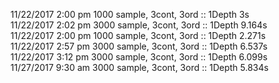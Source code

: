 11/22/2017 2:00 pm 1000 sample, 3cont, 3ord :: 1Depth 3s    
11/22/2017 2:02 pm 3000 sample, 3cont, 3ord :: 1Depth 9.164s    
11/22/2017 2:00 pm 1000 sample, 3cont, 3ord :: 1Depth 2.271s    
11/22/2017 2:57 pm 3000 sample, 3cont, 3ord :: 1Depth 6.537s         
11/22/2017 3:12 pm 3000 sample, 3cont, 3ord :: 1Depth 6.099s     
11/27/2017 9:30 am 3000 sample, 3cont, 3ord :: 1Depth 5.834s     
